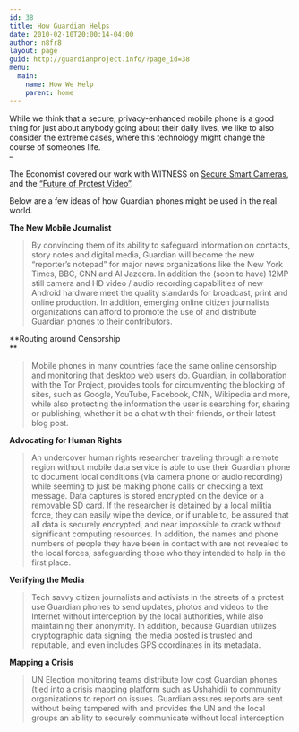 ```yaml
---
id: 38
title: How Guardian Helps
date: 2010-02-10T20:00:14-04:00
author: n8fr8
layout: page
guid: http://guardianproject.info/?page_id=38
menu:
  main:
    name: How We Help
    parent: home
---
```

While we think that a secure, privacy-enhanced mobile phone is a good thing for just about anybody going about their daily lives, we like to also consider the extreme cases, where this technology might change the course of someones life.  
&#8211;  


The Economist covered our work with WITNESS on [Secure Smart Cameras](http://www.witness.org/cameras-everywhere/witness-labs), and the [&#8220;Future of Protest Video&#8221;](https://www.youtube.com/watch?v=lk2dTeDSHB8&feature=player_embedded).



Below are a few ideas of how Guardian phones might be used in the real world.

**The New Mobile Journalist**

> <div id="_mcePaste">
>   By convincing them of its ability to safeguard information on contacts, story notes and digital media, Guardian will become the new &#8220;reporter&#8217;s notepad&#8221; for major news organizations like the New York Times, BBC, CNN and Al Jazeera. In addition the (soon to have) 12MP still camera and HD video / audio recording capabilities of new Android hardware meet the quality standards for broadcast, print and online production. In addition, emerging online citizen journalists organizations can afford to promote the use of and distribute Guardian phones to their contributors.
> </div>

**Routing around Censorship  
** 

> <div id="_mcePaste">
>   Mobile phones in many countries face the same online censorship and monitoring that desktop web users do. Guardian, in collaboration with the Tor Project, provides tools for circumventing the blocking of sites, such as Google, YouTube, Facebook, CNN, Wikipedia and more, while also protecting the information the user is searching for, sharing or publishing, whether it be a chat with their friends, or their latest blog post.
> </div>

**Advocating for Human Rights**

> <div id="_mcePaste">
>   An undercover human rights researcher traveling through a remote region without mobile data service is able to use their Guardian phone to document local conditions (via camera phone or audio recording) while seeming to just be making phone calls or checking a text message. Data captures is stored encrypted on the device or a removable SD card. If the researcher is detained by a local militia force, they can easily wipe the device, or if unable to, be assured that all data is securely encrypted, and near impossible to crack without significant computing resources. In addition, the names and phone numbers of people they have been in contact with are not revealed to the local forces, safeguarding those who they intended to help in the first place.
> </div>

**Verifying the Media**

> <div>
>   Tech savvy citizen journalists and activists in the streets of a protest use Guardian phones to send updates, photos and videos to the Internet without interception by the local authorities, while also maintaining their anonymity. In addition, because Guardian utilizes cryptographic data signing, the media posted is trusted and reputable, and even includes GPS coordinates in its metadata.
> </div>

**Mapping a Crisis**

> <div id="_mcePaste">
>   UN Election monitoring teams distribute low cost Guardian phones (tied into a crisis mapping platform such as Ushahidi) to community organizations to report on issues. Guardian assures reports are sent without being tampered with and provides the UN and the local groups an ability to securely communicate without local interception
> </div>